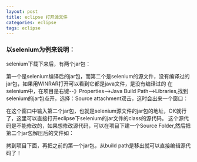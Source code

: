 ```yaml
---
layout: post
title: eclipse 打开源文件
categories: eclipse
tags: eclipse
---
```


### 以selenium为例来说明：

selenium下载下来后，有两个jar包：

 第一个是selenium编译后的jar包，而第二个是selenium的源文件，没有编译过的jar包，如果用WINRAR打开可以看到它都是java文件，是没有编译过的
 在selenium中，在项目是右键--》Properties-->Java Build Path-->Libraries,找到selenium的jar包点开，选择：Source attachment双击，这时会出来一个窗口：

 在这个窗口中输入第二个jar包，也就是selenium源文件的jar包的地址，OK就行了，这里可以直接打开eclipse下selenium的jar文件的class的源代码。
 这个源代码是不能修改的，如果想修改源代码，可以在项目下建一个Source Folder,然后把第二个jar包解压后的文件如：

 拷到项目下面，再把之前的第一个jar包，从build path是移出就可以直接编辑源代码了！